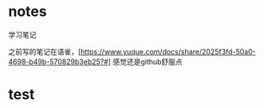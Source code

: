 # notes
学习笔记

之前写的笔记在语雀，[https://www.yuque.com/docs/share/2025f3fd-50a0-4698-b49b-570829b3eb25?#]
感觉还是github舒服点

# test
